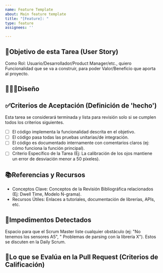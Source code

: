 ```yaml
---
name: Feature Template
about: Main feature template
title: "[Feature]: "
type: feature
assignees: ''

---
```


## 🎯Objetivo de esta Tarea (User Story)

Como Rol: Usuario/Desarrollador/Product Manager/etc.,
quiero Funcionalidad que se va a construir, para poder Valor/Beneficio que aporta al proyecto.

## 👩🏽‍🎨Diseño

## ✅Criterios de Aceptación (Definición de 'hecho')

Esta tarea se considerará terminada y lista para revisión solo si se cumplen todos los criterios
siguientes.

- [ ] El código implementa la funcionalidad descrita en el objetivo.
- [ ] El código pasa todas las pruebas unitarias/de integración.
- [ ] El código es documentado internamente con comentarios claros (ej: cómo funciona la función
  principal).
- [ ] Criterio Específico de la Tarea (Ej: La calibración de los ojos mantiene un error de
  desviación menor a 50 píxeles).

## 📚Referencias y Recursos

- Conceptos Clave: Conceptos de la Revisión Bibliográfica relacionados (Ej: Dwell Time, Modelo
  N-grama).
- Recursos Útiles: Enlaces a tutoriales, documentación de librerías, APIs, etc.

## 🛑Impedimentos Detectados

Espacio para que el Scrum Master liste cualquier obstáculo (ej: "No tenemos los sensores A5", "
Problemas de parsing con la librería X"). Estos se discuten en la Daily Scrum.

## 📝Lo que se Evalúa en la Pull Request (Criterios de Calificación)
